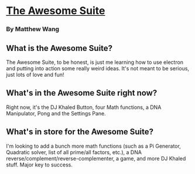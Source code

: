 # [The Awesome Suite](https://malsf21.github.io/awesome-suite/)
### By Matthew Wang

## What is the Awesome Suite?
The Awesome Suite, to be honest, is just me learning how to use electron and putting into action some really weird ideas. It's not meant to be serious, just lots of love and fun!

## What's in the Awesome Suite right now?
Right now, it's the DJ Khaled Button, four Math functions, a DNA Manipulator, Pong and the Settings Pane.

## What's in store for the Awesome Suite?
I'm looking to add a bunch more math functions (such as a Pi Generator, Quadratic solver, list of all prime/all factors, etc.), a DNA reverse/complement/reverse-complementer, a game, and more DJ Khaled stuff. Major key to success.
